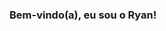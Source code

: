 ### Bem-vindo(a), eu sou o Ryan!
<!-- <div>
    <img height="180em" width="49%" style="border: 1px solid #D7D5D6;" src="https://github-readme-stats-ruby-one.vercel.app/api?username=Ryan-Matheus13&show_icons=true&theme=dracula&include_all_commits=true&count_private=true"/>
    <img height="180em" width="49%" style="border: 1px solid #D7D5D6;" src="https://github-readme-stats-ruby-one.vercel.app/api/top-langs/?username=Ryan-Matheus13&layout=compact&langs_count=7&theme=dracula"/>
</div> -->
